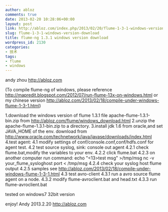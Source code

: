```yaml
---
author: abloz
comments: true
date: 2013-02-20 10:28:06+00:00
layout: post
link: http://abloz.com/index.php/2013/02/20/flume-1-3-1-windows-version-download/
slug: flume-1-3-1-windows-version-download
title: flume-ng 1.3.1 windows version download
wordpress_id: 2130
categories:
- 技术
tags:
- flume
- windows
---
```


andy zhou
http://abloz.com

(To compile flume-ng of windows, please reference http://mapredit.blogspot.com/2012/07/run-flume-13x-on-windows.html or my chinese version http://abloz.com/2013/02/18/compile-under-windows-flume-1-3-1.html)

1.download the windows version of flume 1.3.1 file apache-flume-1.3.1-bin.zip from http://abloz.com/flume/windows_download.html
2.unzip the apache-flume-1.3.1-bin.zip to a directory.
3.install jdk 1.6 from oracle,and set JAVA_HOME of the env.
download from http://www.oracle.com/technetwork/java/javase/downloads/index.html
4.test agent:
4.1 modify settings of conf/console.conf,conf/hdfs.conf for agent test.
4.2 test source syslog, sink: console out agent
4.2.1 check flume.bat,modify the variables to your env.
4.2.2 click flume.bat
4.2.3 on another computer run command:
echo "<13>test msg" >/tmp/msg
nc -v your_flume_sysloghost port < /tmp/msg
4.2.4 check your syslog host flume output
4.2.5 samples see http://abloz.com/2013/02/18/compile-under-windows-flume-1-3-1.html
4.3 test avro-client
4.3.1 run a avro source flume agent on a node.
4.3.2 modify flume-avroclient.bat and head.txt
4.3.3 run flume-avroclient.bat

tested on windows7 32bit version

enjoy!
Andy
2013.2.20
http://abloz.com
